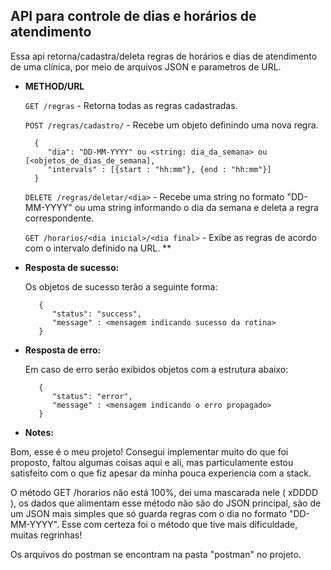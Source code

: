 **API para controle de dias e horários de atendimento**
----
  Essa api retorna/cadastra/deleta regras de horários e dias de atendimento de uma clínica, por meio de arquivos JSON e parametros de URL.

* **METHOD/URL**

    `GET /regras` - Retorna todas as regras cadastradas.
    
    `POST /regras/cadastro/` - Recebe um objeto definindo uma nova regra.
    ```
      {
         "dia": "DD-MM-YYYY" ou <string: dia_da_semana> ou [<objetos_de_dias_de_semana],
         "intervals" : [{start : "hh:mm"}, {end : "hh:mm"}]
      }
    ```
    
    `DELETE /regras/deletar/<dia>` - Recebe uma string no formato "DD-MM-YYYY" ou uma string informando o dia da semana e deleta a regra correspondente.
    
    `GET /horarios/<dia inicial>/<dia final>` - Exibe as regras de acordo com o intervalo definido na URL. **
    

* **Resposta de sucesso:**
  
  Os objetos de sucesso terão a seguinte forma:

  ```
     {
        "status": "success",
        "message" : <mensagem indicando sucesso da rotina>
     }
   ```
 
* **Resposta de erro:**

  Em caso de erro serão exibidos objetos com a estrutura abaixo:

  ```
     {
        "status": "error",
        "message" : <mensagem indicando o erro propagado>
     }
   ```



* **Notes:**

Bom, esse é o meu projeto! Consegui implementar muito do que foi proposto, faltou algumas coisas aqui e ali, mas particulamente estou satisfeito com o que fiz
apesar da minha pouca experiencia com a stack.

O método GET /horarios não está 100%, dei uma mascarada nele ( xDDDD ), os dados que alimentam esse método não são do JSON principal, são de um JSON mais simples que só guarda
regras com o dia no formato "DD-MM-YYYY". Esse com certeza foi o método que tive mais dificuldade, muitas regrinhas!

Os arquivos do postman se encontram na pasta "postman" no projeto.




